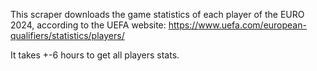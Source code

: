 This scraper downloads the game statistics of each player of the EURO 2024, according to the UEFA website: https://www.uefa.com/european-qualifiers/statistics/players/

It takes +-6 hours to get all players stats.
